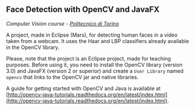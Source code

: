 ## Face Detection with OpenCV and JavaFX

*Computer Vision course - [Politecnico di Torino](http://www.polito.it)*

A project, made in Eclipse (Mars), for detecting human faces in a video taken from a webcam. It uses the Haar and LBP classifiers already available in the OpenCV library.

Please, note that the project is an Eclipse project, made for teaching purposes. Before using it, you need to install the OpenCV library (version 3.0) and JavaFX (version 2 or superior) and create a `User Library` named `opencv` that links to the OpenCV jar and native libraries.

A guide for getting started with OpenCV and Java is available at [http://opencv-java-tutorials.readthedocs.org/en/latest/index.html](http://opencv-java-tutorials.readthedocs.org/en/latest/index.html).
